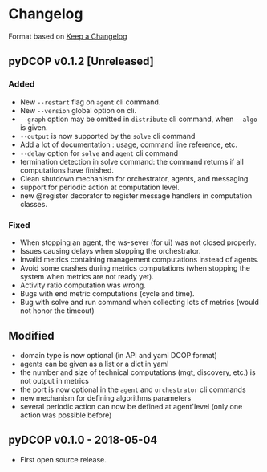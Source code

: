 Changelog
=========

Format based on [Keep a Changelog](http://keepachangelog.com/en/1.0.0/)

pyDCOP v0.1.2 [Unreleased]
--------------------------

### Added
- New `--restart` flag on `agent` cli command.
- New `--version` global option on cli.
- `--graph` option may be omitted in `distribute` cli command, when `--algo`
 is given.
- `--output` is now supported by the `solve` cli command 
- Add a lot of documentation : usage, command line reference, etc. 
- `--delay` option for `solve` and `agent` cli command 
- termination detection in solve command: the command returns if all 
  computations have finished.
- Clean shutdown mechanism for orchestrator, agents, and messaging   
- support for periodic action at computation level.
- new @register decorator to register message handlers in computation classes.

### Fixed
- When stopping an agent, the ws-sever (for ui) was not closed properly.
- Issues causing delays when stopping the orchestrator.
- Invalid metrics containing management computations instead of agents.
- Avoid some crashes during metrics computations (when stopping the system 
  when metrics are not ready yet).
- Activity ratio computation was wrong.
- Bugs with end metric computations (cycle and time).
- Bug with solve and run command when collecting lots of metrics (would 
  not honor the timeout)   

## Modified
- domain type is now optional (in API and yaml DCOP format)
- agents can be given as a list or a dict in yaml
- the number and size of technical computations (mgt, discovery, etc.)  is not 
  output in metrics
- the port is now optional in the `agent`  and `orchestrator` cli commands 
- new mechanism for defining algorithms parameters   
- several periodic action can now be defined at agent'level 
  (only one action was possible before)

pyDCOP v0.1.0 - 2018-05-04
--------------------------

- First open source release.